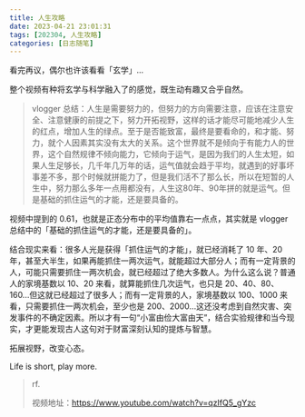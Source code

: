 ```yaml
---
title: 人生攻略
date: 2023-04-21 23:01:31
tags: [202304, 人生攻略]
categories: [日志随笔]
---
```


看完再议，偶尔也许该看看「玄学」...

<!-- more -->

整个视频有种将玄学与科学融入了的感觉，既生动有趣又合乎自然。

> vlogger 总结：人生是需要努力的，但努力的方向需要注意，应该在注意安全、注意健康的前提之下，努力开拓视野，这样的话才能尽可能地减少人生的红点，增加人生的绿点。至于是否能致富，最终是要看命的，和才能、努力，就个人因素其实没有太大的关系。这个世界就不是倾向于有能力人的世界，这个自然规律不倾向能力，它倾向于运气，是因为我们的人生太短，如果人生足够长，几千年几万年的话，运气值就会趋于平均，就遇到的好事坏事差不多，那个时候就拼能力了，但是我们活不了那么长，所以在短暂的人生中，努力那么多年一点用都没有，人生这80年、90年拼的就是运气。但是基础的抓住运气的才能，还是要具备的。

视频中提到的 0.61，也就是正态分布中的平均值靠右一点点，其实就是 vlogger 总结中的「基础的抓住运气的才能，还是要具备的」。

结合现实来看：很多人光是获得「抓住运气的才能」，就已经消耗了 10 年、20年，甚至大半生，如果再能抓住一两次运气，就能超过大部分人；而有一定背景的人，可能只需要抓住一两次机会，就已经超过了绝大多数人。为什么这么说？普通人的家境基数以 10、20 来看，就算能抓住几次运气，也只是 20、40、80、160...但这就已经超过了很多人；而有一定背景的人，家境基数以 100、1000 来看，只需要抓住一两次机会，至少也是 200、2000...这还没考虑到自然灾害、突发事件的不确定因素。所以才有一句“小富由俭大富由天”，结合实验规律和当今现实，才更能发现古人这句对于财富深刻认知的提炼与智慧。

拓展视野，改变心态。

Life is short, play more. 

> rf.
>
> 视频地址：https://www.youtube.com/watch?v=qzIfQ5_gYzc
